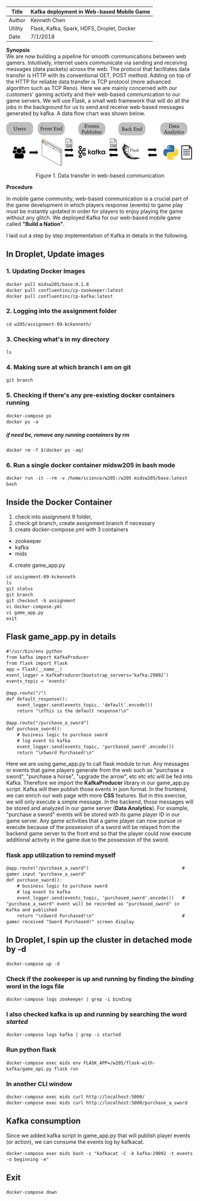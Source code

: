 |Title |  Kafka deployment in Web-based Mobile Game |
|-----------|----------------------------------|
|Author | Kenneth Chen |
|Utility | Flask, Kafka, Spark, HDFS, Droplet, Docker |
|Date | 7/1/2018 |

__Synopsis__  
We are now building a pipeline for smooth communications between web gamers. Intuitively, internet users communicate via sending and receiving messages (data packets) across the web. The protocol that facilitates data transfer is HTTP with its conventional GET, POST method. Adding on top of the HTTP for reliable data transfer is TCP protocol (more advanced algorithm such as TCP Reno). Here we are mainly concerned with our customers' gaming activity and their web-based communication to our game servers. We will use Flask, a small web framework that will do all the jobs in the background for us to send and receive web-based messages generated by kafka. A data flow chart was shown below.   

<p align="center">
<img src="img/kafka_flask_font24.png" width="600"></p>
<p align="center">Figure 1. Data transfer in web-based communication</p>

__Procedure__  

In mobile game community, web-based communication is a crucial part of the game development in which players response (events) to game play must be instantly updated in order for players to enjoy playing the game without any glitch. We deployed Kafka for our web-based mobile game called **"Build a Nation"**.  

I laid out a step by step implementation of Kafka in details in the following.  

## In Droplet, Update images 
### 1. Updating Docker Images 
```
docker pull midsw205/base:0.1.8
docker pull confluentinc/cp-zookeeper:latest
docker pull confluentinc/cp-kafka:latest
```
### 2. Logging into the assignment folder
```
cd w205/assignment-09-kckenneth/
```

### 3. Checking what's in my directory 
```
ls  
```

### 4. Making sure at which branch I am on git
```
git branch   
```
### 5. Checking if there's any pre-existing docker containers running
```
docker-compose ps  
docker ps -a  
```

##### if need be, remove any running containers by rm
```
docker rm -f $(docker ps -aq) 
```
### 6. Run a single docker container midsw205 in bash mode
```
docker run -it --rm -v /home/science/w205:/w205 midsw205/base:latest bash
```
## Inside the Docker Container
1. check into assignment 9 folder,
2. check git branch, create assignment branch if necessary  
3. create docker-compose.yml with 3 containers
  - zookeeper  
  - kafka  
  - mids  
4. create game_app.py

```
cd assignment-09-kckenneth  
ls  
git status  
git branch 
git checkout -b assignment  
vi docker-compose.yml  
vi game_app.py
exit  
```

## Flask game_app.py in details  
```
#!/usr/bin/env python
from kafka import KafkaProducer
from flask import Flask
app = Flask(__name__)
event_logger = KafkaProducer(bootstrap_servers='kafka:29092')
events_topic = 'events'

@app.route("/")
def default_response():
    event_logger.send(events_topic, 'default'.encode())
    return "\nThis is the default response!\n"

@app.route("/purchase_a_sword")
def purchase_sword():
    # business logic to purchase sword
    # log event to kafka
    event_logger.send(events_topic, 'purchased_sword'.encode())
    return "\nSword Purchased!\n"
```
 
Here we are using game_app.py to call flask module to run. Any messages or events that game players generate from the web such as "purchase a sword", "purchase a horse", "upgrade the arrow", etc etc etc will be fed into Kafka. Therefore we import the **KafkaProducer** library in our game_app.py script. Kafka will then publish those events in json format. In the frontend, we can enrich our web page with more **CSS** features. But in this exercise, we will only execute a simple message. In the backend, those messages will be stored and analyzed in our game server (**Data Analytics**). For example, "purchase a sword" events will be stored with its game player ID in our game server. Any game activities that a game player can now pursue or execute because of the possession of a sword will be relayed from the backend game server to the front end so that the player could now execute additional activity in the game due to the possession of the sword.  

### flask app utilization to remind myself
```
@app.route("/purchase_a_sword")                                   # gamer input "purchase_a_sword" 
def purchase_sword():
    # business logic to purchase sword
    # log event to kafka
    event_logger.send(events_topic, 'purchased_sword'.encode())   # "purchase_a_sword" event will be recorded as "purchased_sword" in Kafka and published
    return "\nSword Purchased!\n"                                 # gamer received "Sword Purchased!" screen display
```

## In Droplet, I spin up the cluster in detached mode by -d
```
docker-compose up -d
```
### Check if the zookeeper is up and running by finding the *binding* word in the logs file
```
docker-compose logs zookeeper | grep -i binding  
```
### I also checked kafka is up and running by searching the word *started*
```
docker-compose logs kafka | grep -i started
```
### Run python flask
```
docker-compose exec mids env FLASK_APP=/w205/flask-with-kafka/game_api.py flask run
```
### In another CLI window
```
docker-compose exec mids curl http://localhost:5000/
docker-compose exec mids curl http://localhost:5000/purchase_a_sword
```

## Kafka consumption 

Since we added kafka script in game_app.py that will publish player events (or action), we can consume the events log by kafkacat.  

```
docker-compose exec mids bash -c "kafkacat -C -b kafka:29092 -t events -o beginning -e"
```

## Exit
```
docker-compose down
```

